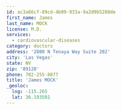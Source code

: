 ```yaml
---
id: ac3a66cf-89cd-4b09-933a-9a2d9b5288de
first_name: James
last_name: MOCK
license: M.D.
services:
  - cardiovascular-diseases
category: doctors
address: '2800 N Tenaya Way Suite 202'
city: 'Las Vegas'
state: NV
zip: '89128'
phone: 702-255-8877
title: 'James MOCK'
_geoloc:
  lng: -115.265
  lat: 36.193501
---
```

